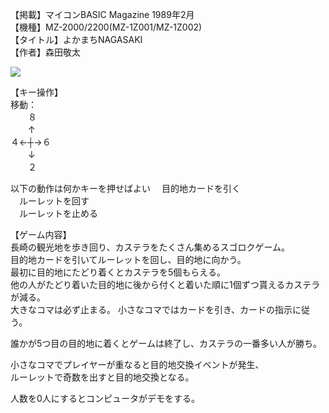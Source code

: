 【掲載】マイコンBASIC Magazine 1989年2月  
【機種】MZ-2000/2200(MZ-1Z001/MZ-1Z002)  
【タイトル】よかまちNAGASAKI  
【作者】森田敬太  
  
[![](https://img.youtube.com/vi/gSjJ2SYl1Pk/0.jpg)](https://www.youtube.com/watch?v=gSjJ2SYl1Pk)    
  
【キー操作】  
移動：  
　　８  
　　↑  
４←┼→６  
　　↓  
　　２  
  
以下の動作は何かキーを押せばよい
　目的地カードを引く   
　ルーレットを回す  
　ルーレットを止める  
  
【ゲーム内容】  
長崎の観光地を歩き回り、カステラをたくさん集めるスゴロクゲーム。  
目的地カードを引いてルーレットを回し、目的地に向かう。  
最初に目的地にたどり着くとカステラを5個もらえる。  
他の人がたどり着いた目的地に後から付くと着いた順に1個ずつ貰えるカステラが減る。  
大きなコマは必ず止まる。
小さなコマではカードを引き、カードの指示に従う。  
  
誰かが5つ目の目的地に着くとゲームは終了し、カステラの一番多い人が勝ち。  
  
小さなコマでプレイヤーが重なると目的地交換イベントが発生、  
ルーレットで奇数を出すと目的地交換となる。  
  
人数を0人にするとコンピュータがデモをする。  
